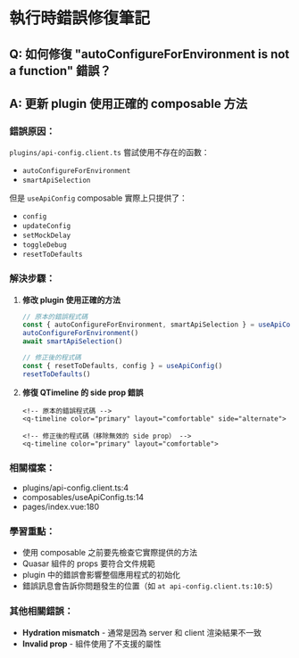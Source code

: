# 執行時錯誤修復筆記

## Q: 如何修復 "autoConfigureForEnvironment is not a function" 錯誤？

## A: 更新 plugin 使用正確的 composable 方法

### 錯誤原因：
`plugins/api-config.client.ts` 嘗試使用不存在的函數：
- `autoConfigureForEnvironment`
- `smartApiSelection`

但是 `useApiConfig` composable 實際上只提供了：
- `config`
- `updateConfig`
- `setMockDelay`
- `toggleDebug`
- `resetToDefaults`

### 解決步驟：

1. **修改 plugin 使用正確的方法**
   ```typescript
   // 原本的錯誤程式碼
   const { autoConfigureForEnvironment, smartApiSelection } = useApiConfig()
   autoConfigureForEnvironment()
   await smartApiSelection()
   
   // 修正後的程式碼
   const { resetToDefaults, config } = useApiConfig()
   resetToDefaults()
   ```

2. **修復 QTimeline 的 side prop 錯誤**
   ```vue
   <!-- 原本的錯誤程式碼 -->
   <q-timeline color="primary" layout="comfortable" side="alternate">
   
   <!-- 修正後的程式碼（移除無效的 side prop） -->
   <q-timeline color="primary" layout="comfortable">
   ```

### 相關檔案：
- plugins/api-config.client.ts:4
- composables/useApiConfig.ts:14
- pages/index.vue:180

### 學習重點：
- 使用 composable 之前要先檢查它實際提供的方法
- Quasar 組件的 props 要符合文件規範
- plugin 中的錯誤會影響整個應用程式的初始化
- 錯誤訊息會告訴你問題發生的位置（如 `at api-config.client.ts:10:5`）

### 其他相關錯誤：
- **Hydration mismatch** - 通常是因為 server 和 client 渲染結果不一致
- **Invalid prop** - 組件使用了不支援的屬性